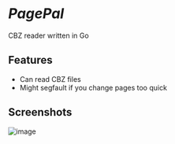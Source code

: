 # *PagePal*
CBZ reader written in Go

## Features
- Can read CBZ files
- Might segfault if you change pages too quick

## Screenshots
![image](https://github.com/user-attachments/assets/525ac89a-7bc5-4e5d-892b-757b6a3272e6)
